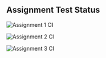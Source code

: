 ## Assignment Test Status

![Assignment 1 CI](https://github.com/meganhfowler/c756-exer/actions/workflows/ci-a1.yml/badge.svg)

![Assignment 2 CI](https://github.com/meganhfowler/c756-exer/actions/workflows/ci-a2.yml/badge.svg)

![Assignment 3 CI](https://github.com/meganhfowler/c756-exer/actions/workflows/ci-a3.yml/badge.svg)
